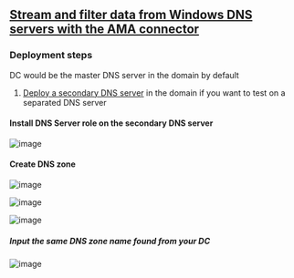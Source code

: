 ## [Stream and filter data from Windows DNS servers with the AMA connector](https://learn.microsoft.com/en-us/azure/sentinel/connect-dns-ama)

### Deployment steps
DC would be the master DNS server in the domain by default

1. [Deploy a secondary DNS server](https://www.youtube.com/watch?v=g9w8apZnbg0) in the domain if you want to test on a separated DNS server

#### Install DNS Server role on the secondary DNS server
![image](https://user-images.githubusercontent.com/96930989/226557476-5987a954-a115-4a59-9b8c-db2b5fa19d56.png)

#### Create DNS zone
![image](https://user-images.githubusercontent.com/96930989/226562899-3b32602c-26b2-4f76-a607-98465c5e8719.png)

![image](https://user-images.githubusercontent.com/96930989/226562946-0f9da621-e4b3-411f-838f-f4ed9a0bd4dd.png)

![image](https://user-images.githubusercontent.com/96930989/226562984-fd84a321-d70a-416a-b02b-ef6e2930c888.png)

##### Input the same DNS zone name found from your DC
![image](https://user-images.githubusercontent.com/96930989/226563690-e5d65d0c-3aa4-49a8-aab7-6a5777a2424d.png)
